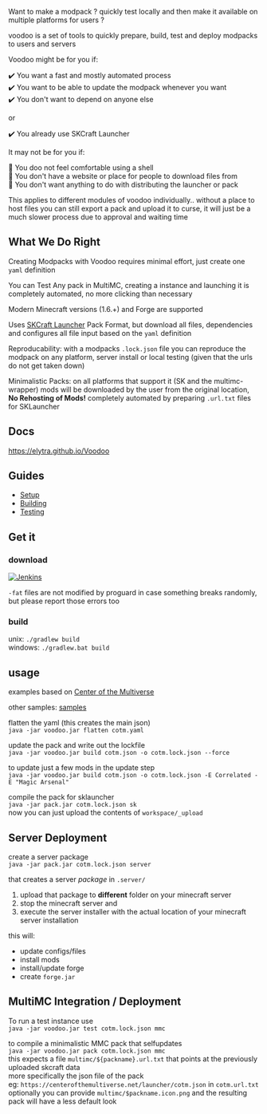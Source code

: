 Want to make a modpack ? quickly test locally and then make it available on multiple platforms for users ?

voodoo is a set of tools to quickly prepare, build, test and deploy modpacks to users and servers

Voodoo might be for you if: 

:heavy_check_mark: You want a fast and mostly automated process  
:heavy_check_mark: You want to be able to update the modpack whenever you want  
:heavy_check_mark: You don't want to depend on anyone else  

or

:heavy_check_mark: You already use SKCraft Launcher  

It may not be for you if:

:small_orange_diamond: You doo not feel comfortable using a shell  
:small_orange_diamond: You don't have a website or place for people to download files from  
:small_orange_diamond: You don't want anything to do with distributing the launcher or pack  

This applies to different modules of voodoo individually.. without a place to host files you can still export
a pack and upload it to curse, it will just be a much slower process due to approval and waiting time

## What We Do Right

Creating Modpacks with Voodoo requires minimal effort, just create one `yaml` definition

You can Test Any pack in MultiMC, creating a instance and launching it is completely automated, no more clicking than necessary

Modern Minecraft versions (1.6.+) and Forge are supported

Uses [SKCraft Launcher](https://github.com/SKCraft/Launcher#skcraft-launcher) Pack Format, but download all files,
dependencies and configures all file input based on the `yaml` definition

Reproducability: with a modpacks `.lock.json` file you can reproduce the modpack on any platform, server install or local testing
(given that the urls do not get taken down)

Minimalistic Packs: on all platforms that support it (SK and the multimc-wrapper) mods will be downloaded by the user from the original location,  
**No Rehosting of Mods!** completely automated by preparing `.url.txt` files for SKLauncher

## Docs

https://elytra.github.io/Voodoo

## Guides

- [Setup](docs/setup)
- [Building](docs/build)
- [Testing](docs/testing)

## Get it

### download

[![Jenkins](https://img.shields.io/jenkins/s/https/ci.elytradev.com/job/elytra/job/Voodoo/job/master.svg?style=for-the-badge&label=Jenkins%20Build)](https://ci.elytradev.com/job/elytra/job/Voodoo/job/master/lastSuccessfulBuild/artifact/)

`-fat` files are not modified by proguard in case something breaks randomly, \
but please report those errors too

### build

unix: `./gradlew build`  
windows: `./gradlew.bat build`

## usage

examples based on [Center of the Multiverse](https://github.com/elytra/Center-of-the-Multiverse)

other samples: [samples](samples)

flatten the yaml (this creates the main json) \
`java -jar voodoo.jar flatten cotm.yaml`

update the pack and write out the lockfile \
`java -jar voodoo.jar build cotm.json -o cotm.lock.json --force`

to update just a few mods in the update step \
`java -jar voodoo.jar build cotm.json -o cotm.lock.json -E Correlated -E "Magic Arsenal"`

compile the pack for sklauncher \
`java -jar pack.jar cotm.lock.json sk` \
now you can just upload the contents of `workspace/_upload`

## Server Deployment

create a server package \
`java -jar pack.jar cotm.lock.json server`

that creates a server *package* in `.server/`
 1. upload that package to **different** folder on your minecraft server
 2. stop the minecraft server and
 3. execute the server installer with the actual location of your minecraft server installation

this will:
 - update configs/files
 - install mods
 - install/update forge
 - create `forge.jar`

## MultiMC Integration / Deployment

To run a test instance use \
`java -jar voodoo.jar test cotm.lock.json mmc`

to compile a minimalistic MMC pack that selfupdates \
`java -jar voodoo.jar pack cotm.lock.json mmc` \
this expects a file `multimc/${packname}.url.txt` that points at the previously uploaded
skcraft data \
more specifically the json file of the pack \
eg: `https://centerofthemultiverse.net/launcher/cotm.json` in `cotm.url.txt`
optionally you can provide `multimc/$packname.icon.png` and the resulting pack will have a less default look
